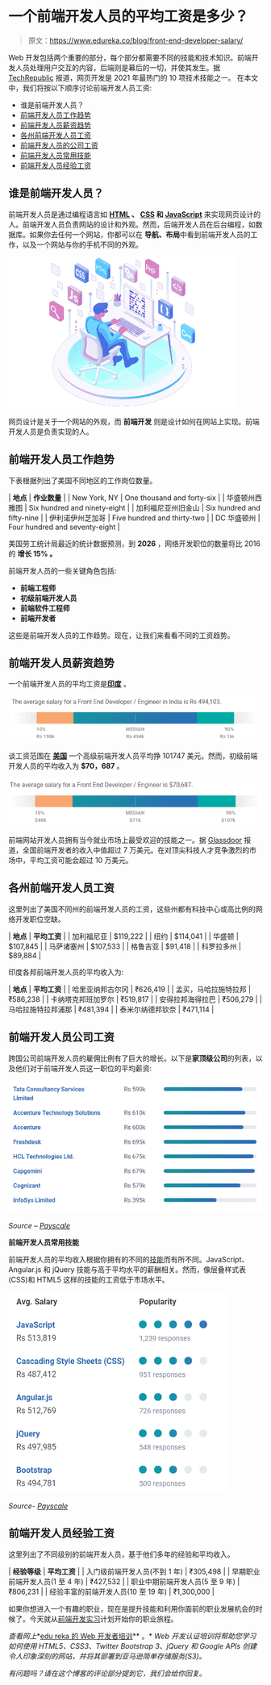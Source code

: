 # 一个前端开发人员的平均工资是多少？

> 原文：<https://www.edureka.co/blog/front-end-developer-salary/>

Web 开发包括两个重要的部分，每个部分都需要不同的技能和技术知识。前端开发人员处理用户交互的内容，后端则是幕后的一切，并使其发生。据 [TechRepublic](https://www.techrepublic.com/) 报道，网页开发是 2021 年最热门的 10 项技术技能之一。 在本文中，我们将按以下顺序讨论前端开发人员工资:

*   谁是前端开发人员？
*   [前端开发人员工作趋势](#jobtrend)
*   [前端开发人员薪资趋势](#salarytrend)
*   [各州前端开发人员工资](#state)
*   [前端开发人员的公司工资](#company)
*   [前端开发人员常用技能](#skill)
*   [前端开发人员经验工资](#experience)

## 谁是前端开发人员？

前端开发人员是通过编程语言如  **[HTML](https://www.edureka.co/blog/what-is-html/) 、 [CSS](https://www.edureka.co/blog/what-is-css/) 和 [JavaScript](https://www.edureka.co/blog/javascript-tutorial/)** 来实现网页设计的人。前端开发人员负责网站的设计和外观。然而，后端开发人员在后台编程，如数据库。如果你去任何一个网站，你都可以在  **导航、布局**中看到前端开发人员的工作，以及一个网站与你的手机不同的外观。

![Front end developer- front end developer salary - edureka](img/0a3d9bf776b98ef489c8045e36194b87.png)

网页设计是关于一个网站的外观，而  **前端开发** 则是设计如何在网站上实现。前端开发人员是负责实现的人。

## **前端开发人员工作趋势**

下表根据列出了美国不同地区的工作岗位数量。

| **地点** | **作业数量** |
| New York, NY | One thousand and forty-six |
| 华盛顿州西雅图 | Six hundred and ninety-eight |
| 加利福尼亚州旧金山 | Six hundred and fifty-nine |
| 伊利诺伊州芝加哥 | Five hundred and thirty-two |
| DC 华盛顿州 | Four hundred and seventy-eight |

美国劳工统计局最近的统计数据预测，到  **2026** ，网络开发职位的数量将比 2016 的 **增长  **15%** 。**

前端开发人员的一些关键角色包括:

*   **前端工程师**
*   **初级前端开发人员**
*   **前端软件工程师**
*   **前端开发者**

这些是前端开发人员的工作趋势。现在，让我们来看看不同的工资趋势。

## **前端开发人员薪资趋势**

一个前端开发人员的平均工资是[**印度**](https://www.payscale.com/research/IN/Job=Front_End_Developer_%2F_Engineer/Salary) 。

![](img/c1db4e08b46aef939035cfe8d44ef8f4.png)

谈工资范围在  [**美国**](https://www.payscale.com/research/US/Job=Front_End_Developer_%2F_Engineer/Salary) 一个高级前端开发人员平均挣 101747 美元。然而，初级前端开发人员的平均收入为 **$70，687** 。

![](img/dbd174129c2fa1a121273ff9dae64296.png)

前端网站开发人员拥有当今就业市场上最受欢迎的技能之一。据 [Glassdoor](https://www.glassdoor.co.in/) 报道，全国前端开发者的收入中值超过 7 万美元。在对顶尖科技人才竞争激烈的市场中，平均工资可能会超过 10 万美元。

## **各州前端开发人员工资**

这里列出了美国不同州的前端开发人员的工资，这些州都有科技中心或高比例的网络开发职位空缺。

| **地点** | **平均工资** |
| 加利福尼亚 | $119,222 |
| 纽约 | $114,041 |
| 华盛顿 | $107,845 |
| 马萨诸塞州 | $107,533 |
| 格鲁吉亚 | $91,418 |
| 科罗拉多州 | $89,884 |

印度各邦前端开发人员的平均收入为:

| **地点** | **平均工资** |
| 哈里亚纳邦古尔冈 | ₹626,419 |
| 孟买，马哈拉施特拉邦 | ₹586,238 |
| 卡纳塔克邦班加罗尔 | ₹519,817 |
| 安得拉邦海得拉巴 | ₹506,279 |
| 马哈拉施特拉邦浦那 | ₹481,394 |
| 泰米尔纳德邦钦奈 | ₹471,114 |

## **前端开发人员公司工资**

跨国公司前端开发人员的雇佣比例有了巨大的增长。以下是**家顶级公司**的列表，以及他们对于前端开发人员这一职位的平均薪资:

![Company based salary- front end developer salary- edureka](img/85ec11668d6f9d875df4520a0aec9405.png)

*Source – [Payscale](https://www.payscale.com)*



**前端开发人员常用技能**

前端开发人员的平均收入根据你拥有的不同的[技能](https://www.edureka.co/blog/front-end-developer-skills)而有所不同。JavaScript、Angular.js 和 jQuery 技能与高于平均水平的薪酬相关。然而，像层叠样式表(CSS)和 HTML5 这样的技能的工资低于市场水平。

![popular skills- front end developer salary - edureka](img/162347a5187dbb11906650d7d2020cfc.png)

*Source- [Payscale](https://www.payscale.com)*



## **前端开发人员经验工资**

这里列出了不同级别的前端开发人员，基于他们多年的经验和平均收入。

| **经验等级** | **平均工资** |
| 入门级前端开发人员(不到 1 年) | ₹305,498 |
| 早期职业前端开发人员(1 至 4 年) | ₹427,532 |
| 职业中期前端开发人员(5 至 9 年) | ₹806,231 |
| 经验丰富的前端开发人员(10 至 19 年) | ₹1,300,000 |

如果你想进入一个有趣的职业，现在是提升技能和利用你面前的职业发展机会的时候了。今天就从[前端开发实习](https://www.edureka.co/internship/full-stack-web-development)计划开始你的职业旅程。

*查看网上**[edu reka 的 Web 开发者培训](https://www.edureka.co/complete-web-developer)** 。* *Web 开发认证培训将帮助您学习如何使用 HTML5、CSS3、Twitter Bootstrap 3、jQuery 和 Google APIs 创建令人印象深刻的网站，并将其部署到亚马逊简单存储服务(S3)。*

*有问题吗？请在这个博客的评论部分提到它，我们会给你回复。*